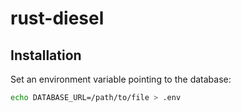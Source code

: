 # rust-diesel

## Installation

Set an environment variable pointing to the database:

```bash
echo DATABASE_URL=/path/to/file > .env
```

